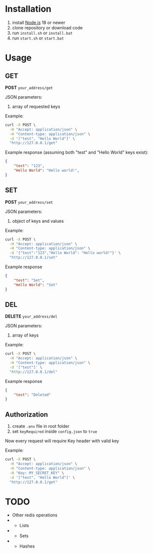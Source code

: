 # Installation
1. install [Node.js](https://nodejs.org) 18 or newer
2. clone repository or download code
3. run `install.sh` or `install.bat`
4. run `start.sh` or `start.bat`

# Usage

## GET 

**POST** `your_address/get`

JSON parameters:
1. array of requested keys

Example:
```bash
curl -X POST \
  -H "Accept: application/json" \
  -H "Content-type: application/json" \
  -d '["test", "Hello World"]' \
  "http://127.0.0.1/get"
```
Example response (assuming both "test" and "Hello World" keys exist): 
```json
{
	"test": "123",
	"Hello World": "Hello world!",
}
```

## SET


**POST** `your_address/set`

JSON parameters:
1. object of keys and values

Example:
```bash
curl -X POST \
  -H "Accept: application/json" \
  -H "Content-type: application/json" \
  -d '{"test":"123","Hello World": "Hello world!"}' \
  "http://127.0.0.1/set"
```
Example response
```json
{
	"test": "Set",
	"Hello World": "Set"
}
```
## DEL


**DELETE** `your_address/del`

JSON parameters:
1. array of keys

Example:
```bash
curl -X POST \
  -H "Accept: application/json" \
  -H "Content-type: application/json" \
  -d '["test"]' \
  "http://127.0.0.1/del"
```
Example response
```json
{
	"test": "Deleted"
}
```
## Authorization
1. create `.env` file in root folder
2. set `keyRequired` inside `config.json` to `true`

Now every request will require Key header with valid key

Example:
```bash
curl -X POST \
  -H "Accept: application/json" \
  -H "Content-type: application/json" \
  -H "Key: MY_SECRET_KEY" \
  -d '["test", "Hello World"]' \
  "http://127.0.0.1/get"
```


# TODO
- Other redis operations
- - Lists
- - Sets
- - Hashes